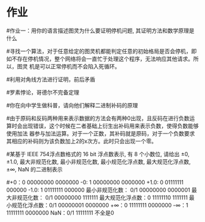 # 作业
#作业一：用你的语言描述图灵为什么要证明停机问题, 其证明方法和数学原理是什么

#寻找一个算法，对于任意给定的图灵机都能判定任意的初始格局是否会停机，即如不存在停机情况，整个网络将会一直忙于处理这个程序，无法响应其他请求。所以，图灵
机是可以正常停机而不会陷入死循环。

#利用对角线方法进行证明，前后矛盾

#罗素悖论，哥德尔不完备定理

#你在向中学生做科普，请向他们解释二进制补码的原理

#由于原码和反码两种用来表示数据的方法会有两种0出现，且反码在进行负数运算时会出现错误，这个时候在二者基础上衍生出补码用来表示负数，使得负数能够使用加法
器参与加法运算。对于一个正数，其补码就是原码，对于一个负数要求其相应的补码则为该负数加上2的x次方。此时只会出现一个零。

#某基于 IEEE 754浮点数格式的 16 bit 浮点数表示, 有 8 个小数位, 请给出 ±0, ±1.0, 最大非规范化数, 最小非规范化数, 最小规范化浮点数, 最大规范化浮点数,
±∞, NaN 的二进制表示

#+0：0 00000000 0000000   -0: 1 00000000 0000000      +1.0: 0 01111111 000000   -1.0: 1 01111111 000000
   最小非规范化数： 0/1 00000000 0000001          最大非规范化数： 0/1 00000000 1111111
   最大规范化浮点数：0 11111110 1111111           最小规范化浮点数：0/1 00000001 0000000
   +∞：0 11111111 0000000                        -∞：1 11111111 0000000
   NaN：0/1 11111111 不全是0
